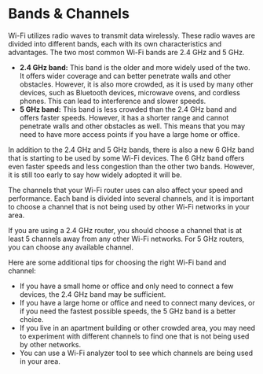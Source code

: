 # Bands & Channels

Wi-Fi utilizes radio waves to transmit data wirelessly. These radio waves are divided into different bands, each with its own characteristics and advantages. The two most common Wi-Fi bands are 2.4 GHz and 5 GHz.

* **2.4 GHz band:** This band is the older and more widely used of the two. It offers wider coverage and can better penetrate walls and other obstacles. However, it is also more crowded, as it is used by many other devices, such as Bluetooth devices, microwave ovens, and cordless phones. This can lead to interference and slower speeds.
* **5 GHz band:** This band is less crowded than the 2.4 GHz band and offers faster speeds. However, it has a shorter range and cannot penetrate walls and other obstacles as well. This means that you may need to have more access points if you have a large home or office.

In addition to the 2.4 GHz and 5 GHz bands, there is also a new 6 GHz band that is starting to be used by some Wi-Fi devices. The 6 GHz band offers even faster speeds and less congestion than the other two bands. However, it is still too early to say how widely adopted it will be.

The channels that your Wi-Fi router uses can also affect your speed and performance. Each band is divided into several channels, and it is important to choose a channel that is not being used by other Wi-Fi networks in your area.&#x20;

If you are using a 2.4 GHz router, you should choose a channel that is at least 5 channels away from any other Wi-Fi networks. For 5 GHz routers, you can choose any available channel.

Here are some additional tips for choosing the right Wi-Fi band and channel:

* If you have a small home or office and only need to connect a few devices, the 2.4 GHz band may be sufficient.
* If you have a large home or office and need to connect many devices, or if you need the fastest possible speeds, the 5 GHz band is a better choice.
* If you live in an apartment building or other crowded area, you may need to experiment with different channels to find one that is not being used by other networks.
* You can use a Wi-Fi analyzer tool to see which channels are being used in your area.
